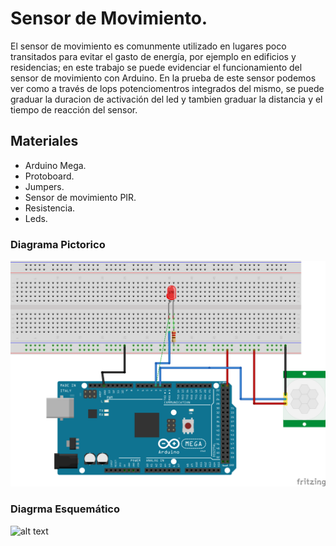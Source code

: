 # Sensor de Movimiento.
El sensor de movimiento es comunmente utilizado en lugares poco transitados para evitar el gasto de energía, por ejemplo en edificios y residencias; en este trabajo se puede evidenciar el funcionamiento del sensor de movimiento con Arduino. En la prueba de este sensor podemos ver como a través de lops potenciomentros integrados del mismo, se puede graduar la duracion de activación del led y tambien graduar la distancia y el tiempo de reacción del sensor.
## Materiales
+ Arduino Mega.
+ Protoboard.
+ Jumpers.
+ Sensor de movimiento PIR.
+ Resistencia.
+ Leds.
### Diagrama Pictorico
![alt text](https://github.com/santiagovargas1/Trabajo-2019/blob/master/Imagenes/ESQUEMA2.png)
### Diagrma Esquemático
![alt text](https://github.com/santiagovargas1/Trabajo-2019/blob/master/Imagenes/ajijijisquem%C3%A1tico.png)
